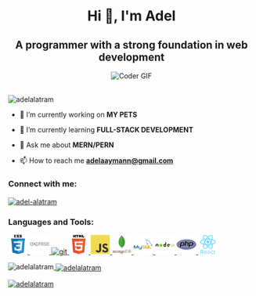 <h1 align="center">Hi 👋, I'm Adel</h1>
<h2 align="center">A programmer with a strong foundation in web development</h2>
<div align="center"> 
  <img alt="Coder GIF"  height=50% width=50% src="https://miro.medium.com/max/1360/0*7Q3yvSIv_t0ioJ-Z.gif" />
</div>
<br>

<p align="left"> <img src="https://komarev.com/ghpvc/?username=adelalatram&label=Profile%20views&color=0e75b6&style=flat" alt="adelalatram" /> </p>


- 🔭 I’m currently working on **MY PETS**

- 🌱 I’m currently learning **FULL-STACK DEVELOPMENT**

- 💬 Ask me about **MERN/PERN**

- 📫 How to reach me **adelaaymann@gmail.com**

<h3 align="left">Connect with me:</h3>
<p align="left">
<a href="https://linkedin.com/in/adel-alatram" target="blank"><img align="center" src="https://raw.githubusercontent.com/rahuldkjain/github-profile-readme-generator/master/src/images/icons/Social/linked-in-alt.svg" alt="adel-alatram" height="30" width="40" /></a>
</p>

<h3 align="left">Languages and Tools:</h3>

<p align="left"> <a href="https://www.w3schools.com/css/" target="_blank" rel="noreferrer"> <img src="https://raw.githubusercontent.com/devicons/devicon/master/icons/css3/css3-original-wordmark.svg" alt="css3" width="40" height="40"/> </a> <a href="https://expressjs.com" target="_blank" rel="noreferrer"> <img src="https://raw.githubusercontent.com/devicons/devicon/master/icons/express/express-original-wordmark.svg" alt="express" width="40" height="40"/> </a> <a href="https://git-scm.com/" target="_blank" rel="noreferrer"> <img src="https://www.vectorlogo.zone/logos/git-scm/git-scm-icon.svg" alt="git" width="40" height="40"/> </a> <a href="https://www.w3.org/html/" target="_blank" rel="noreferrer"> <img src="https://raw.githubusercontent.com/devicons/devicon/master/icons/html5/html5-original-wordmark.svg" alt="html5" width="40" height="40"/> </a> <a href="https://developer.mozilla.org/en-US/docs/Web/JavaScript" target="_blank" rel="noreferrer"> <img src="https://raw.githubusercontent.com/devicons/devicon/master/icons/javascript/javascript-original.svg" alt="javascript" width="40" height="40"/> </a> <a href="https://www.mongodb.com/" target="_blank" rel="noreferrer"> <img src="https://raw.githubusercontent.com/devicons/devicon/master/icons/mongodb/mongodb-original-wordmark.svg" alt="mongodb" width="40" height="40"/> </a> <a href="https://www.mysql.com/" target="_blank" rel="noreferrer"> <img src="https://raw.githubusercontent.com/devicons/devicon/master/icons/mysql/mysql-original-wordmark.svg" alt="mysql" width="40" height="40"/> </a> <a href="https://nodejs.org" target="_blank" rel="noreferrer"> <img src="https://raw.githubusercontent.com/devicons/devicon/master/icons/nodejs/nodejs-original-wordmark.svg" alt="nodejs" width="40" height="40"/> </a> <a href="https://www.php.net" target="_blank" rel="noreferrer"> <img src="https://raw.githubusercontent.com/devicons/devicon/master/icons/php/php-original.svg" alt="php" width="40" height="40"/> </a> <a href="https://reactjs.org/" target="_blank" rel="noreferrer"> <img src="https://raw.githubusercontent.com/devicons/devicon/master/icons/react/react-original-wordmark.svg" alt="react" width="40" height="40"/> </a> <a href="https://vuejs.org/" target="_blank" rel="noreferrer"> 

<p><img align="left" src="https://github-readme-stats.vercel.app/api/top-langs?username=adelalatram&show_icons=true&locale=en&layout=compact" alt="adelalatram" /></p>

<p>&nbsp;<img align="center" src="https://github-readme-stats.vercel.app/api?username=adelalatram&show_icons=true&locale=en" alt="adelalatram" /></p>

<p><img align="center" src="https://github-readme-streak-stats.herokuapp.com/?user=adelalatram&" alt="adelalatram" /></p>
